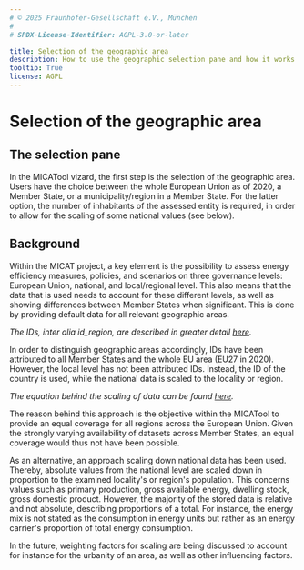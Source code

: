 ```yaml
---
# © 2025 Fraunhofer-Gesellschaft e.V., München
#
# SPDX-License-Identifier: AGPL-3.0-or-later

title: Selection of the geographic area
description: How to use the geographic selection pane and how it works in the back end
tooltip: True
license: AGPL
---
```


<!--
© 2024, 2025 Fraunhofer-Gesellschaft e.V., München

SPDX-License-Identifier: AGPL-3.0-or-later
-->

Selection of the geographic area
===

The selection pane
-

In the MICATool vizard, the first step is the selection of the geographic area. Users have the choice between
the whole European Union as of 2020, a Member State, or a municipality/region in a Member State. For the latter
option, the number of inhabitants of the assessed entity is required, in order to allow for the scaling of some
national values (see below).


Background
----

Within the MICAT project, a key element is the possibility to assess energy efficiency measures, policies, and 
scenarios on three governance levels: European Union, national, and local/regional level.
This also means that the data that is used needs to account for these different levels, as well as showing 
differences between Member States when significant. This is done by providing default data for all relevant 
geographic areas.

*The IDs, inter alia id_region, are described in greater detail [here](../indices/indices_description.md).*

In order to distinguish geographic areas accordingly, IDs have been attributed to all Member States and the whole 
EU area (EU27 in 2020). However, the local level has not been attributed IDs. Instead, the ID of the country is
used, while the national data is scaled to the locality or region. 

*The equation behind the scaling of data can be found [here](../modules/local_scaling.md).*

The reason behind this approach is the objective within the MICATool to provide an equal coverage for all regions
across the European Union. Given the strongly varying availability of datasets across Member States, an equal
coverage would thus not have been possible. 

As an alternative, an approach scaling down national data has been used. Thereby, absolute values from the national
level are scaled down in proportion to the examined locality's or region's population. This concerns values such as
primary production, gross available energy, dwelling stock, gross domestic product. However, the majority of the
stored data is relative and not absolute, describing proportions of a total. For instance, the energy mix is not stated
as the consumption in energy units but rather as an energy carrier's proportion of total energy consumption.

In the future, weighting factors for scaling are being discussed to account for instance for the urbanity of an area,
as well as other influencing factors.